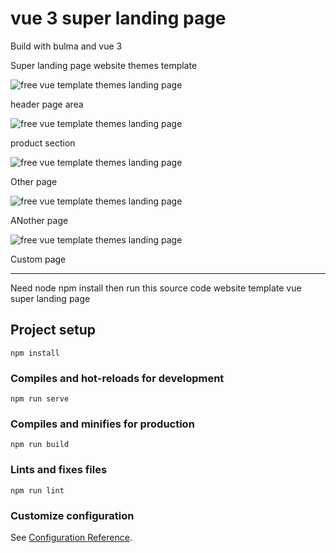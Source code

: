 # vue 3 super landing page

Build with bulma and vue 3

Super landing page website themes template

![free vue template themes landing page](https://1.bp.blogspot.com/-01B1DhoGVIo/YCUvSvSickI/AAAAAAAAM0U/ZyyNC82Htr8nj4z5jew0UepmtpBNUrZRgCLcBGAsYHQ/s2682/vuelandingpage%2B%25285%2529.png)

header page area

![free vue template themes landing page](https://1.bp.blogspot.com/-jXk_qpmr2KA/YCUvTN4zRXI/AAAAAAAAM0Y/kQeHy6a40NwMFKsk1e1eiRpO6WBM43evQCLcBGAsYHQ/s1784/vuelandingpage%2B%25286%2529.png)

product section

![free vue template themes landing page](https://1.bp.blogspot.com/-h__nQswjWfM/YCUvSaqqzvI/AAAAAAAAM0Q/4bxdkxIf3MIv6hqbiIYXgi-WYZC7LuIxwCLcBGAsYHQ/s1768/vuelandingpage%2B%25284%2529.png)

Other page

![free vue template themes landing page](https://1.bp.blogspot.com/-a_MJeMoSUxM/YCUvRWWfGJI/AAAAAAAAM0E/Nr_-jPl-5eohWY33zCiBz_6XbNr4FzBPwCLcBGAsYHQ/s1360/vuelandingpage%2B%25282%2529.png)

ANother page

![free vue template themes landing page](https://1.bp.blogspot.com/-gNuZZtBpN_4/YCUvR-GNnjI/AAAAAAAAM0M/GfsG8DbslCEYXjCts7iIw2qDM3MURnuLgCLcBGAsYHQ/s3700/vuelandingpage%2B%25283%2529.png)

Custom page

----------------------------------------------------------

Need node npm install then run this source code website template vue super landing page


## Project setup
```
npm install
```

### Compiles and hot-reloads for development
```
npm run serve
```

### Compiles and minifies for production
```
npm run build
```

### Lints and fixes files
```
npm run lint
```

### Customize configuration
See [Configuration Reference](https://cli.vuejs.org/config/).
